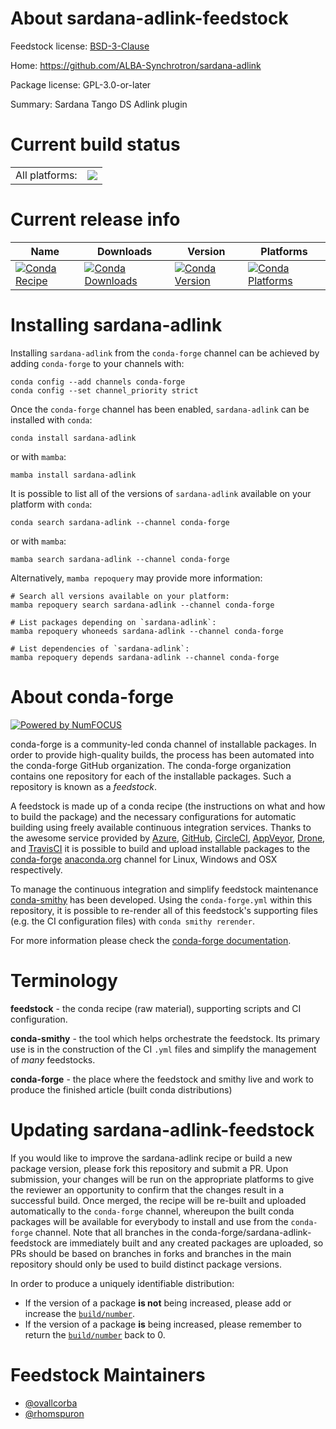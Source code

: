 About sardana-adlink-feedstock
==============================

Feedstock license: [BSD-3-Clause](https://github.com/conda-forge/sardana-adlink-feedstock/blob/main/LICENSE.txt)

Home: https://github.com/ALBA-Synchrotron/sardana-adlink

Package license: GPL-3.0-or-later

Summary: Sardana Tango DS Adlink plugin

Current build status
====================


<table><tr><td>All platforms:</td>
    <td>
      <a href="https://dev.azure.com/conda-forge/feedstock-builds/_build/latest?definitionId=21008&branchName=main">
        <img src="https://dev.azure.com/conda-forge/feedstock-builds/_apis/build/status/sardana-adlink-feedstock?branchName=main">
      </a>
    </td>
  </tr>
</table>

Current release info
====================

| Name | Downloads | Version | Platforms |
| --- | --- | --- | --- |
| [![Conda Recipe](https://img.shields.io/badge/recipe-sardana--adlink-green.svg)](https://anaconda.org/conda-forge/sardana-adlink) | [![Conda Downloads](https://img.shields.io/conda/dn/conda-forge/sardana-adlink.svg)](https://anaconda.org/conda-forge/sardana-adlink) | [![Conda Version](https://img.shields.io/conda/vn/conda-forge/sardana-adlink.svg)](https://anaconda.org/conda-forge/sardana-adlink) | [![Conda Platforms](https://img.shields.io/conda/pn/conda-forge/sardana-adlink.svg)](https://anaconda.org/conda-forge/sardana-adlink) |

Installing sardana-adlink
=========================

Installing `sardana-adlink` from the `conda-forge` channel can be achieved by adding `conda-forge` to your channels with:

```
conda config --add channels conda-forge
conda config --set channel_priority strict
```

Once the `conda-forge` channel has been enabled, `sardana-adlink` can be installed with `conda`:

```
conda install sardana-adlink
```

or with `mamba`:

```
mamba install sardana-adlink
```

It is possible to list all of the versions of `sardana-adlink` available on your platform with `conda`:

```
conda search sardana-adlink --channel conda-forge
```

or with `mamba`:

```
mamba search sardana-adlink --channel conda-forge
```

Alternatively, `mamba repoquery` may provide more information:

```
# Search all versions available on your platform:
mamba repoquery search sardana-adlink --channel conda-forge

# List packages depending on `sardana-adlink`:
mamba repoquery whoneeds sardana-adlink --channel conda-forge

# List dependencies of `sardana-adlink`:
mamba repoquery depends sardana-adlink --channel conda-forge
```


About conda-forge
=================

[![Powered by
NumFOCUS](https://img.shields.io/badge/powered%20by-NumFOCUS-orange.svg?style=flat&colorA=E1523D&colorB=007D8A)](https://numfocus.org)

conda-forge is a community-led conda channel of installable packages.
In order to provide high-quality builds, the process has been automated into the
conda-forge GitHub organization. The conda-forge organization contains one repository
for each of the installable packages. Such a repository is known as a *feedstock*.

A feedstock is made up of a conda recipe (the instructions on what and how to build
the package) and the necessary configurations for automatic building using freely
available continuous integration services. Thanks to the awesome service provided by
[Azure](https://azure.microsoft.com/en-us/services/devops/), [GitHub](https://github.com/),
[CircleCI](https://circleci.com/), [AppVeyor](https://www.appveyor.com/),
[Drone](https://cloud.drone.io/welcome), and [TravisCI](https://travis-ci.com/)
it is possible to build and upload installable packages to the
[conda-forge](https://anaconda.org/conda-forge) [anaconda.org](https://anaconda.org/)
channel for Linux, Windows and OSX respectively.

To manage the continuous integration and simplify feedstock maintenance
[conda-smithy](https://github.com/conda-forge/conda-smithy) has been developed.
Using the ``conda-forge.yml`` within this repository, it is possible to re-render all of
this feedstock's supporting files (e.g. the CI configuration files) with ``conda smithy rerender``.

For more information please check the [conda-forge documentation](https://conda-forge.org/docs/).

Terminology
===========

**feedstock** - the conda recipe (raw material), supporting scripts and CI configuration.

**conda-smithy** - the tool which helps orchestrate the feedstock.
                   Its primary use is in the construction of the CI ``.yml`` files
                   and simplify the management of *many* feedstocks.

**conda-forge** - the place where the feedstock and smithy live and work to
                  produce the finished article (built conda distributions)


Updating sardana-adlink-feedstock
=================================

If you would like to improve the sardana-adlink recipe or build a new
package version, please fork this repository and submit a PR. Upon submission,
your changes will be run on the appropriate platforms to give the reviewer an
opportunity to confirm that the changes result in a successful build. Once
merged, the recipe will be re-built and uploaded automatically to the
`conda-forge` channel, whereupon the built conda packages will be available for
everybody to install and use from the `conda-forge` channel.
Note that all branches in the conda-forge/sardana-adlink-feedstock are
immediately built and any created packages are uploaded, so PRs should be based
on branches in forks and branches in the main repository should only be used to
build distinct package versions.

In order to produce a uniquely identifiable distribution:
 * If the version of a package **is not** being increased, please add or increase
   the [``build/number``](https://docs.conda.io/projects/conda-build/en/latest/resources/define-metadata.html#build-number-and-string).
 * If the version of a package **is** being increased, please remember to return
   the [``build/number``](https://docs.conda.io/projects/conda-build/en/latest/resources/define-metadata.html#build-number-and-string)
   back to 0.

Feedstock Maintainers
=====================

* [@ovallcorba](https://github.com/ovallcorba/)
* [@rhomspuron](https://github.com/rhomspuron/)

